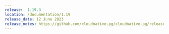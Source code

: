 ```yaml
---
release:  1.19.3
location: /documentation/1.19
release_date: 12 June 2023
release_notes: https://github.com/cloudnative-pg/cloudnative-pg/releases/tag/v1.19.3
---
```

